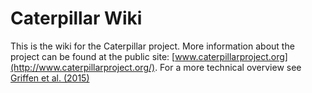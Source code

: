 # Caterpillar Wiki

This is the wiki for the Caterpillar project. More information about the project can be found at the public site: [www.caterpillarproject.org](http://www.caterpillarproject.org/). For a more technical overview see [Griffen et al. (2015)](http://adsabs.harvard.edu/cgi-bin/bib_query?arXiv:1509.01255)